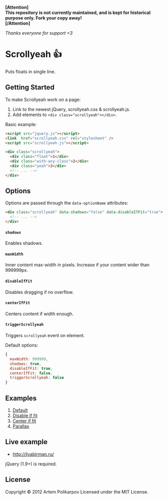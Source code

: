 **[Attention]<br>**
**This repository is not currently maintained, and is kept for historical purpose only. Fork your copy away!**  
**[/Attention]**

_Thanks everyone for support <3_

Scrollyeah :+1:
=============

Puts floats in single line.


## Getting Started

To make Scrollyeah work on a page:

1. Link to the newest jQuery, scrollyeah.css & scrollyeah.js.
1. Add elements to `<div class="scrollyeah"></div>`.

Basic example:

```html
<script src="jquery.js"></script>
<link  href="scrollyeah.css" rel="stylesheet" />
<script src="scrollyeah.js"></script>

<div class="scrollyeah">
  <div class="float">1</div>
  <div class="with-any-class">2</div>
  <div class="yeah">3</div>
  <!-- ... -->
</div>
```

## Options

Options are passed through the `data-optionName` attributes:

```html
<div class="scrollyeah" data-shadows="false" data-disableIfFit="true">
  <!-- ... -->
</div>
```

#### `shadows`

Enables shadows.

#### `maxWidth`

Inner content max-width in pixels. Increase if your content wider than 999999px.

#### `disableIfFit`

Disables dragging if no overflow.

#### `centerIfFit`

Centers content if width enough.

#### `triggerScrollyeah`

Triggers `scrollyeah` event on element.

Default options:

```javascript
{
  maxWidth: 999999,
  shadows: true,
  disableIfFit: true,
  centerIfFit: false,
  triggerScrollyeah: false
}
```

## Examples

1. [Default](http://artpolikarpov.github.io/scrollyeah/examples/default.html)
1. [Disable if fit](http://artpolikarpov.github.io/scrollyeah/examples/disable-if-fit.html)
1. [Center if fit](http://artpolikarpov.github.io/scrollyeah/examples/center-if-fit.html)
1. [Parallax](http://artpolikarpov.github.io/scrollyeah/examples/parallax.html)

## Live example

* http://ilyabirman.ru/

jQuery (1.9+) is required.


## License
Copyright © 2012 Artem Polikarpov
Licensed under the MIT License.
